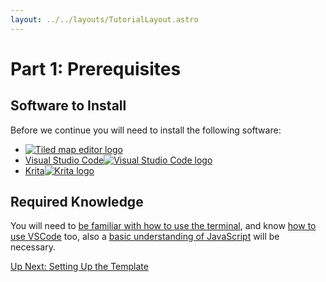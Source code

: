```yaml
---
layout: ../../layouts/TutorialLayout.astro
---
```


# Part 1: Prerequisites

## Software to Install

Before we continue you will need to install the following software:

<ul>
    <li>
        <a href="http://www.mapeditor.org/"><img alt="Tiled map editor logo" src="/img/tutorial/tiled-logo-header.png"/></a>
    </li>
    <li>
        <a href="https://code.visualstudio.com/">Visual Studio Code<img alt="Visual Studio Code logo" src="/img/tutorial/visualstudiocode-logo.png"/></a>
    </li>
    <li>
        <a href="https://krita.org/en/">Krita<img alt="Krita logo" src="/img/tutorial/krita-logo.png"/></a>
    </li>
</ul>

## Required Knowledge

You will need to [be familiar with how to use the terminal](https://towardsdatascience.com/a-quick-guide-to-using-command-line-terminal-96815b97b955), and know [how to use VSCode](https://code.visualstudio.com/docs/introvideos/basics) too, also a [basic understanding of JavaScript](https://developer.mozilla.org/en-US/docs/Web/JavaScript/Guide) will be necessary.

<a href="/tutorial/part-2-setting-up" class="next">Up Next: Setting Up the Template</a>
